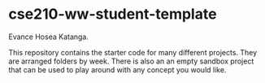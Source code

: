 # cse210-ww-student-template
Evance Hosea Katanga.

This repository contains the starter code for many different projects. They are arranged folders by week. There is also an an empty sandbox project that can be used to play around with any concept you would like.
